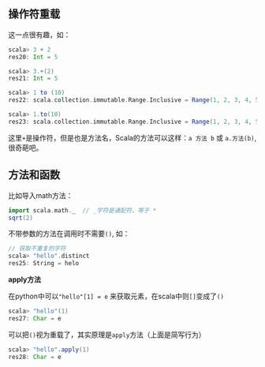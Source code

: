 ## 操作符重载

这一点很有趣，如：

```scala
scala> 3 + 2
res20: Int = 5

scala> 3.+(2)
res21: Int = 5

scala> 1 to (10)
res22: scala.collection.immutable.Range.Inclusive = Range(1, 2, 3, 4, 5, 6, 7, 8, 9, 10)

scala> 1.to(10)
res23: scala.collection.immutable.Range.Inclusive = Range(1, 2, 3, 4, 5, 6, 7, 8, 9, 10)
```

这里`+`是操作符，但是也是方法名，Scala的方法可以这样：`a 方法 b` 或 `a.方法(b)`, 很奇葩吧。


## 方法和函数

比如导入math方法：

```scala
import scala.math._  // _字符是通配符，等于 *
sqrt(2)
```

不带参数的方法在调用时不需要`()`, 如：

```scala
// 获取不重复的字符
scala> "hello".distinct
res25: String = helo
```

**apply方法**

在python中可以`"hello"[1] = e` 来获取元素，在scala中则`[]`变成了`()`

```scala
scala> "hello"(1)
res27: Char = e
```

可以把`()`视为重载了，其实原理是`apply`方法（上面是简写行为）

```scala
scala> "hello".apply(1)
res28: Char = e
```




